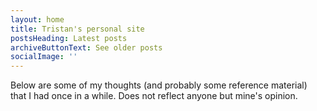 ```yaml
---
layout: home
title: Tristan's personal site
postsHeading: Latest posts
archiveButtonText: See older posts
socialImage: ''
---
```

Below are some of my thoughts (and probably some reference material) that I had once in a while. Does not reflect anyone but mine's opinion.
